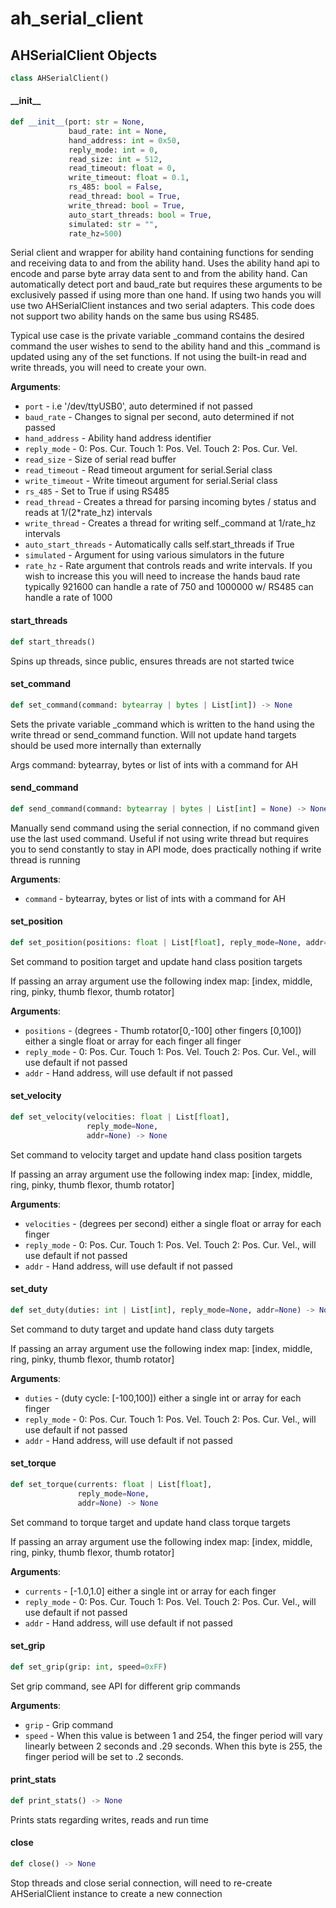 <a id="ah_serial_client"></a>

# ah\_serial\_client

<a id="ah_serial_client.AHSerialClient"></a>

## AHSerialClient Objects

```python
class AHSerialClient()
```

<a id="ah_serial_client.AHSerialClient.__init__"></a>

#### \_\_init\_\_

```python
def __init__(port: str = None,
             baud_rate: int = None,
             hand_address: int = 0x50,
             reply_mode: int = 0,
             read_size: int = 512,
             read_timeout: float = 0,
             write_timeout: float = 0.1,
             rs_485: bool = False,
             read_thread: bool = True,
             write_thread: bool = True,
             auto_start_threads: bool = True,
             simulated: str = "",
             rate_hz=500)
```

Serial client and wrapper for ability hand containing functions for
sending and receiving data to and from the ability hand. Uses the
ability hand api to encode and parse byte array data sent to and from
the ability hand.  Can automatically detect port and baud_rate but
requires these arguments to be exclusively passed if using more than
one hand.  If using two hands you will use two AHSerialClient instances
and two serial adapters.  This code does not support two ability hands
on the same bus using RS485.

Typical use case is the private variable _command contains the desired
command the user wishes to send to the ability hand and this _command is
updated using any of the set functions.  If not using the built-in
read and write threads, you will need to create your own.

**Arguments**:

- `port` - i.e '/dev/ttyUSB0', auto determined if not passed
- `baud_rate` - Changes to signal per second, auto determined if not passed
- `hand_address` - Ability hand address identifier
- `reply_mode` - 0: Pos. Cur. Touch 1: Pos. Vel. Touch 2: Pos. Cur. Vel.
- `read_size` - Size of serial read buffer
- `read_timeout` - Read timeout argument for serial.Serial class
- `write_timeout` - Write timeout argument for serial.Serial class
- `rs_485` - Set to True if using RS485
- `read_thread` - Creates a thread for parsing incoming bytes / status and reads at 1/(2*rate_hz) intervals
- `write_thread` - Creates a thread for writing self._command at 1/rate_hz intervals
- `auto_start_threads` - Automatically calls self.start_threads if True
- `simulated` - Argument for using various simulators in the future
- `rate_hz` - Rate argument that controls reads and write intervals.  If you wish to increase this you will need to increase the hands baud rate typically 921600 can handle a rate of 750 and 1000000 w/ RS485 can handle a rate of 1000

<a id="ah_serial_client.AHSerialClient.start_threads"></a>

#### start\_threads

```python
def start_threads()
```

Spins up threads, since public, ensures threads are not started twice

<a id="ah_serial_client.AHSerialClient.set_command"></a>

#### set\_command

```python
def set_command(command: bytearray | bytes | List[int]) -> None
```

Sets the private variable _command which is written to the hand using
the write thread or send_command function. Will not update hand targets
should be used more internally than externally

Args
    command: bytearray, bytes or list of ints with a command for AH

<a id="ah_serial_client.AHSerialClient.send_command"></a>

#### send\_command

```python
def send_command(command: bytearray | bytes | List[int] = None) -> None
```

Manually send command using the serial connection, if no command given
use the last used command. Useful if not using write thread but requires
you to send constantly to stay in API mode, does practically nothing if
write thread is running

**Arguments**:

- `command` - bytearray, bytes or list of ints with a command for AH

<a id="ah_serial_client.AHSerialClient.set_position"></a>

#### set\_position

```python
def set_position(positions: float | List[float], reply_mode=None, addr=None)
```

Set command to position target and update hand class position targets

If passing an array argument use the following index map:
[index, middle, ring, pinky, thumb flexor, thumb rotator]

**Arguments**:

- `positions` - (degrees - Thumb rotator[0,-100] other fingers [0,100]) either a single float or array for each finger all finger
- `reply_mode` - 0: Pos. Cur. Touch 1: Pos. Vel. Touch 2: Pos. Cur. Vel., will use default if not passed
- `addr` - Hand address, will use default if not passed

<a id="ah_serial_client.AHSerialClient.set_velocity"></a>

#### set\_velocity

```python
def set_velocity(velocities: float | List[float],
                 reply_mode=None,
                 addr=None) -> None
```

Set command to velocity target and update hand class position targets

If passing an array argument use the following index map:
[index, middle, ring, pinky, thumb flexor, thumb rotator]

**Arguments**:

- `velocities` - (degrees per second) either a single float or array for each finger
- `reply_mode` - 0: Pos. Cur. Touch 1: Pos. Vel. Touch 2: Pos. Cur. Vel., will use default if not passed
- `addr` - Hand address, will use default if not passed

<a id="ah_serial_client.AHSerialClient.set_duty"></a>

#### set\_duty

```python
def set_duty(duties: int | List[int], reply_mode=None, addr=None) -> None
```

Set command to duty target and update hand class duty targets

If passing an array argument use the following index map:
[index, middle, ring, pinky, thumb flexor, thumb rotator]

**Arguments**:

- `duties` - (duty cycle: [-100,100]) either a single int or array for each finger
- `reply_mode` - 0: Pos. Cur. Touch 1: Pos. Vel. Touch 2: Pos. Cur. Vel., will use default if not passed
- `addr` - Hand address, will use default if not passed

<a id="ah_serial_client.AHSerialClient.set_torque"></a>

#### set\_torque

```python
def set_torque(currents: float | List[float],
               reply_mode=None,
               addr=None) -> None
```

Set command to torque target and update hand class torque targets

If passing an array argument use the following index map:
[index, middle, ring, pinky, thumb flexor, thumb rotator]

**Arguments**:

- `currents` - [-1.0,1.0] either a single int or array for each finger
- `reply_mode` - 0: Pos. Cur. Touch 1: Pos. Vel. Touch 2: Pos. Cur. Vel., will use default if not passed
- `addr` - Hand address, will use default if not passed

<a id="ah_serial_client.AHSerialClient.set_grip"></a>

#### set\_grip

```python
def set_grip(grip: int, speed=0xFF)
```

Set grip command, see API for different grip commands

**Arguments**:

- `grip` - Grip command
- `speed` - When this value is between 1 and 254, the finger period will
  vary linearly between 2 seconds and .29 seconds. When this byte is 255,
  the finger period will be set to .2 seconds.

<a id="ah_serial_client.AHSerialClient.print_stats"></a>

#### print\_stats

```python
def print_stats() -> None
```

Prints stats regarding writes, reads and run time

<a id="ah_serial_client.AHSerialClient.close"></a>

#### close

```python
def close() -> None
```

Stop threads and close serial connection, will need to re-create
AHSerialClient instance to create a new connection

